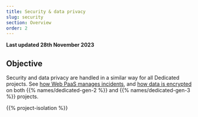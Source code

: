 ```yaml
---
title: Security & data privacy
slug: security
section: Overview
order: 2
---
```


**Last updated 28th November 2023**



## Objective  

Security and data privacy are handled in a similar way for all Dedicated projects.
See [how Web PaaS manages incidents](../../dedicated-gen-3/security.md#security-incident-handling-procedure),
and [how data is encrypted](../../dedicated-gen-3/security.md#encryption)
on both {{% names/dedicated-gen-2 %}} and {{% names/dedicated-gen-3 %}} projects.

{{% project-isolation %}}

